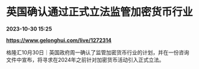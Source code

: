 # 英国确认通过正式立法监管加密货币行业

**2023-10-30 15:25**

**https://www.gelonghui.com/live/1272314**

格隆汇10月30日｜英国政府周一确认了监管加密货币行业的计划，并在一份咨询文件中宣布，将寻求在2024年之前针对加密货币活动引入正式立法。